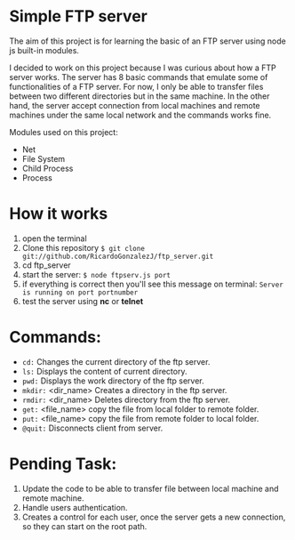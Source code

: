 # Simple FTP server

The aim of this project is for learning the basic of an FTP server using node js built-in modules. 

I decided to work on this project because I was curious about how a FTP server works. The server has 8 basic commands that emulate some of functionalities of a FTP server. For now, I only be able to transfer files between two different directories but in the same machine. In the other hand, the server accept connection from local machines and remote machines under the same local network and the commands works fine.  

Modules used on this project:
  * Net
  * File System
  * Child Process
  * Process

# How it works
1. open the terminal
1. Clone this repository `$ git clone git://github.com/RicardoGonzalezJ/ftp_server.git`
1. cd ftp_server
1. start the server:
   `$ node ftpserv.js port`
1. if everything is correct then you'll see this message on terminal: `Server is running on port portnumber`
1. test the server using **nc** or **telnet**

# Commands:
* `cd:`    Changes the current directory of the ftp server.
* `ls:`    Displays the content of current directory.
* `pwd:`   Displays the work directory of the ftp server.
* `mkdir:` <dir_name> Creates a directory in the ftp server.
* `rmdir:` <dir_name> Deletes directory from the ftp server.
* `get:`   <file_name> copy the file from local folder to remote folder.
* `put:`   <file_name> copy the file from remote folder to local folder.
* `@quit:` Disconnects client from server. 

# Pending Task:
1. Update the code to be able to transfer file between local machine and remote machine.
1. Handle users authentication.
1. Creates a control for each user, once the server gets a new connection, so they can start on the root path.
